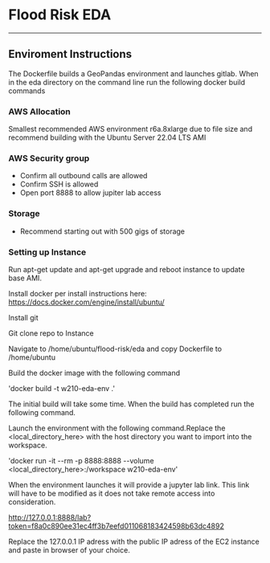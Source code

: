 # Flood Risk EDA
---

## Enviroment Instructions

The Dockerfile builds a GeoPandas environment and launches gitlab. When in the eda directory on the command line
run the following docker build commands

### AWS Allocation
Smallest recommended AWS environment r6a.8xlarge due to file size and recommend building with the Ubuntu Server 22.04 LTS AMI

### AWS Security group

- Confirm all outbound calls are allowed
- Confirm SSH is allowed
- Open port 8888 to allow jupiter lab access

### Storage

- Recommend starting out with 500 gigs of storage

### Setting up Instance

Run apt-get update and apt-get upgrade and reboot instance to update base AMI.

Install docker per install instructions here: https://docs.docker.com/engine/install/ubuntu/

Install git

Git clone repo to Instance

Navigate to /home/ubuntu/flood-risk/eda and copy Dockerfile to /home/ubuntu

Build the docker image with the following command

'docker build -t w210-eda-env .'

The initial build will take some time. When the build has completed run the following command.

Launch the environment with the following command.Replace the <local_directory_here> with the host directory you want to import into the workspace.

'docker run -it --rm -p 8888:8888 --volume <local_directory_here>:/workspace w210-eda-env'

When the environment launches it will provide a jupyter lab link. This link will have to be modified as it does not take remote access into consideration.

http://127.0.0.1:8888/lab?token=f8a0c890ee31ec4ff3b7eefd011068183424598b63dc4892

Replace the 127.0.0.1 IP adress with the public IP adress of the EC2 instance and paste in browser of your choice.
